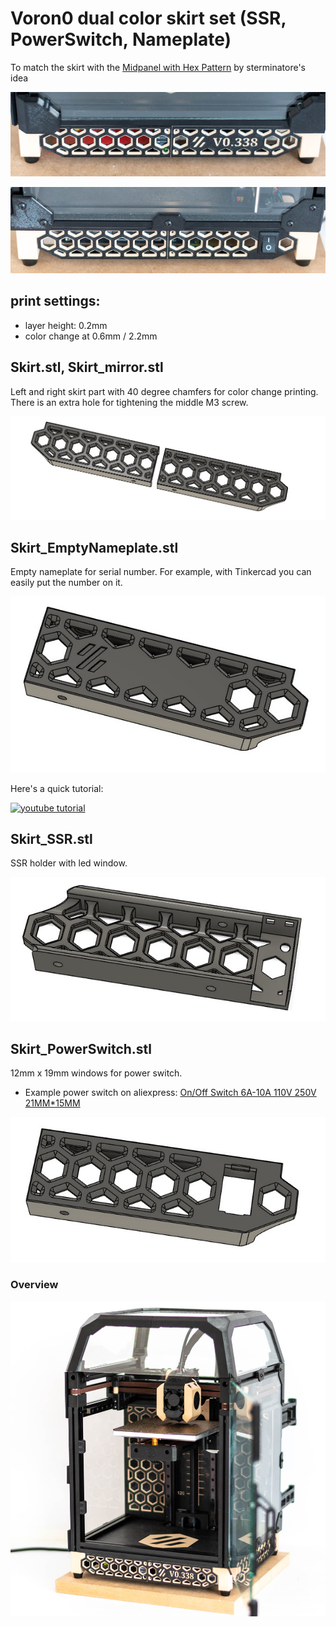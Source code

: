 # Voron0 dual color skirt set (SSR, PowerSwitch, Nameplate)

To match the skirt with the [Midpanel with Hex Pattern](../V0_MidPanel_HexPattern)  by sterminatore's idea

![img1](./../IMG/img1.jpg)

![img2](./../IMG/img2.jpg)

## print settings:

- layer height: 0.2mm
- color change at 0.6mm / 2.2mm

## Skirt.stl, Skirt_mirror.stl

Left and right skirt part with 40 degree chamfers for color change printing. There is an extra hole for tightening the middle M3 screw.

![img5](./../IMG/img5.jpg)

## Skirt_EmptyNameplate.stl

Empty nameplate for serial number. For example, with Tinkercad you can easily put the number on it.

![img6](./../IMG/img6.jpg)

Here's a quick tutorial:

[![youtube tutorial](https://img.youtube.com/vi/D3W7nkzlX2c/0.jpg)](https://www.youtube.com/watch?v=D3W7nkzlX2c)

## Skirt_SSR.stl

SSR holder with led window.

![img7](./../IMG/img7.jpg)

## Skirt_PowerSwitch.stl

12mm x 19mm windows for power switch. 
- Example power switch on aliexpress: [On/Off Switch 6A-10A 110V 250V 21MM*15MM](https://www.aliexpress.com/item/32802764284.html)


![img8](./../IMG/img8.jpg)




### Overview


![img3](./../IMG/img3.jpg)
